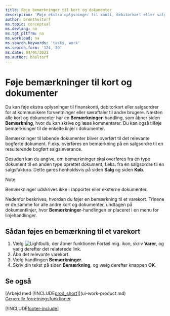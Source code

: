 ```yaml
---
title: Føje bemærkninger til kort og dokumenter
description: 'Føje ekstra oplysninger til konti, debitorkort eller salgsordrer for at kommunikere aftaler, f.eks. en særlig pris eller leveringsmetode, til andre brugere.'
author: brentholtorf
ms.topic: conceptual
ms.devlang: na
ms.tgt_pltfrm: na
ms.workload: na
ms.search.keywords: 'tasks, work'
ms.search.form: '124, 30'
ms.date: 04/01/2021
ms.author: bholtorf
---
```

# Føje bemærkninger til kort og dokumenter

Du kan føje ekstra oplysninger til finanskonti, debitorkort eller salgsordrer for at kommunikere forventninger eller særaftaler til andre brugere.
Næsten alle kort og dokumenter har en **Bemærkninger**-handling, som åbner siden **Bemærkning**, hvor du kan skrive og læse kommentarer. Du kan også tilføje bemærkninger til de enkelte linjer i dokumenter.

Bemærkninger til løbende dokumenter bliver overført til det relevante bogførte dokument. F.eks. overføres en bemærkning på en salgsordre til en resulterende bogført salgsleverance.

Desuden kan du angive, om bemærkninger skal overføres fra én type dokument til en anden type oprettet dokument, f.eks. fra en salgsordre til en salgsfaktura. Dette gøres henholdsvis på siden **Salg** og siden **Køb**.

> [!NOTE]
> Bemærkninger udskrives ikke i rapporter eller eksterne dokumenter.

Nedenfor beskrives, hvordan du føjer en bemærkning til et varekort. Trinene er de samme for alle andre kort og dokumenter, undtagen på dokumentlinjer, hvor **Bemærkninger**-handlingen er placeret i en menu for linjehandlinger.

## Sådan føjes en bemærkning til et varekort

1. Vælg ![Lightbulb, der åbner funktionen Fortæl mig.](media/ui-search/search_small.png "Fortæl mig, hvad du vil foretage dig") ikon, skriv **Varer**, og vælg derefter det relaterede link.
2. Åbn det relevante varekort.
3. Vælg handlingen **Bemærkninger**.
4. Skriv din tekst på siden **Bemærkning**, og vælg derefter knappen **OK**.

## Se også

[Arbejd med [!INCLUDE[prod_short](includes/prod_short.md)]](ui-work-product.md)  
[Generelle forretningsfunktioner](ui-across-business-areas.md)


[!INCLUDE[footer-include](includes/footer-banner.md)]